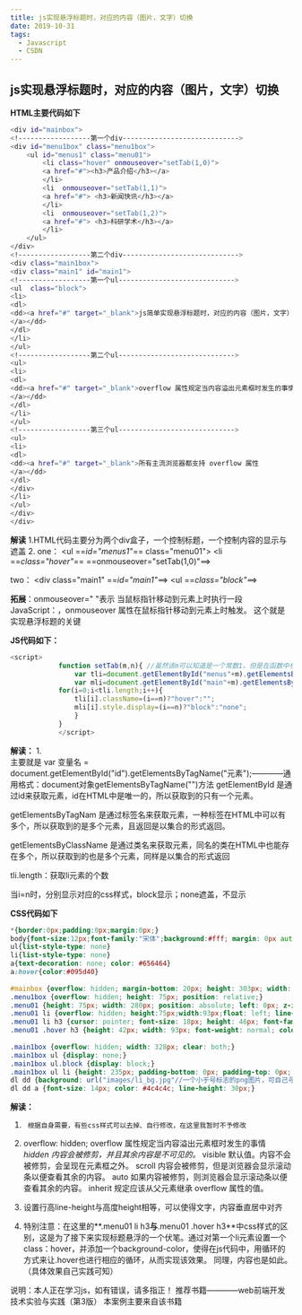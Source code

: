 ```yaml
---
title: js实现悬浮标题时，对应的内容（图片，文字）切换
date: 2019-10-31
tags:
  - Javascript
  - CSDN
---
```


## js实现悬浮标题时，对应的内容（图片，文字）切换
**HTML主要代码如下**
```bash
<div id="mainbox">
<!------------------第一个div----------------------------->
<div id="menu1box" class="menu1box">
	<ul id="menus1" class="menu01">
		<li class="hover" onmouseover="setTab(1,0)">
		<a href="#"><h3>产品介绍</h3></a>
		</li>
		<li  onmouseover="setTab(1,1)">
		<a href="#"> <h3>新闻快讯</h3></a>
		</li>
		<li  onmouseover="setTab(1,2)">
		<a href="#"> <h3>科研学术</h3></a>
		</li>
	</ul>
</div>
<!------------------第二个div----------------------------->
<div class="main1box">
<div class="main1" id="main1">
<!------------------第一个ul----------------------------->
<ul  class="block">
<li>
<dl>
<dd><a href="#" target="_blank">js简单实现悬浮标题时，对应的内容（图片，文字）切换
</a></dd> 
</dl>
</li>
</ul>
<!------------------第二个ul----------------------------->
<ul>
<li>
<dl>
<dd><a href="#" target="_blank">overflow 属性规定当内容溢出元素框时发生的事情
</a></dd>
</dl>
</li>
</ul>
<!------------------第三个ul----------------------------->
<ul>
<li>
<dl>
<dd><a href="#" target="_blank">所有主流浏览器都支持 overflow 属性
</a></dd>
</dl>
</div>
</li>
</ul>
</div>
</div>
```
**解读**
1.HTML代码主要分为两个div盒子，一个控制标题，一个控制内容的显示与遮盖
2.
one：	<ul ==*id="menus1"*==  class="menu01">
			<li ==*class="hover"*==   ==onmouseover="setTab(1,0)"==>

two：	<div class="main1" ==*id="main1"*==>
			<ul  ==*class="block"*==>

**拓展**：onmouseover=" "表示   当鼠标指针移动到元素上时执行一段 JavaScript：，onmouseover 属性在鼠标指针移动到元素上时触发。
这个就是实现悬浮标题的关键

**JS代码如下：**

```js
<script>
			function setTab(m,n){ //虽然该m可以知道是一个常数1，但是在函数中参数是不能已知的，故只能写成变量m，但是"menus"+m <=> "menus1"
				var tli=document.getElementById("menus"+m).getElementsByTagName("li");//控制悬浮标题的显示与遮盖
				var mli=document.getElementById("main"+m).getElementsByTagName("ul");//控制悬浮标题时，对应内容的显示与遮盖
 			for(i=0;i<tli.length;i++){
  				tli[i].className=(i==n)?"hover":"";
  				mli[i].style.display=(i==n)?"block":"none";
 				}
			}
			</script>
```
**解读：**
1.		
主要就是 
	var 变量名 = document.getElementById("id").getElementsByTagName("元素");————通用格式：document对象getElementsByTagName("")方法
getElementById 是通过id来获取元素，id在HTML中是唯一的，所以获取到的只有一个元素。

getElementsByTagNam 是通过标签名来获取元素，一种标签在HTML中可以有多个，所以获取到的是多个元素，且返回是以集合的形式返回。

getElementsByClassName 是通过类名来获取元素，同名的类在HTML中也能存在多个，所以获取到的也是多个元素，同样是以集合的形式返回

tli.length：获取li元素的个数

当i=n时，分别显示对应的css样式，block显示；none遮盖，不显示

**CSS代码如下**

```css
*{border:0px;padding:0px;margin:0px;}
body{font-size:12px;font-family:"宋体";background:#fff; margin: 0px auto}
ul{list-style-type: none}
li{list-style-type: none}
a{text-decoration: none; color: #656464}
a:hover{color:#095d40}
		
#mainbox {overflow: hidden; margin-bottom: 20px; height: 303px; width: 328px;}
.menu1box {overflow: hidden; height: 75px; position: relative;}
.menu01 {height: 75px; width: 280px; position: absolute; left: 0px; z-index: 1; top: 0px;}	
.menu01 li {overflow: hidden; height:75px;width:93px;float: left; line-height:75px;}
.menu01 li h3 {cursor: pointer; font-size: 18px; height: 46px; font-family: "微软雅黑"; width: 93px; float: left; font-weight: normal; text-align: center; margin-top: 15px; line-height: 46px;}
.menu01 .hover h3 {height: 42px; width: 93px; font-weight: normal; color: #fff; text-align: center; margin-top: 15px; line-height: 42px; background-color: #0e8b61;}
		
.main1box {overflow: hidden; width: 328px; clear: both;}
.main1box ul {display: none;}
.main1box ul.block {display: block;}
.main1box ul li {height: 235px; padding-bottom: 0px; padding-top: 0px; padding-left: 0px; margin: 0px; padding-right: 0px;}
dl dd {background: url("images/li_bg.jpg"//一个小于号标志的png图片，可自己寻找) no-repeat left center; padding-left: 14px; margin-left: 4px; line-height: 26px;}"
dl dd a {font-size: 14px; color: #4c4c4c; line-height: 30px;}
```
**解读：**
1.		根据自身需要，有些css样式可以去掉、自行修改，在这里我暂时不予修改

2.    overflow: hidden;
overflow 属性规定当内容溢出元素框时发生的事情
		*hidden 	内容会被修剪，并且其余内容是不可见的。*
		visible 		默认值。内容不会被修剪，会呈现在元素框之外。
		scroll 		内容会被修剪，但是浏览器会显示滚动条以便查看其余的内容。
		auto 		如果内容被修剪，则浏览器会显示滚动条以便查看其余的内容。
		inherit 		规定应该从父元素继承 overflow 属性的值。

3.    设置行高line-height与高度height相等，可以使得文字，内容垂直居中对齐

4.    特别注意：在这里的**.menu01 li h3**与**.menu01 .hover h3**中css样式的区别，这是为了接下来实现标题悬浮的一个伏笔。通过对第一个li元素设置一个class：hover，并添加一个background-color，使得在js代码中，用循环的方式来让.hover也进行相应的循环，从而实现该效果。
同理，内容也是如此。（具体效果自己实践可知）



说明：本人正在学习js，如有错误，请多指正！
推荐书籍————web前端开发技术实验与实践（第3版）
本案例主要来自该书籍